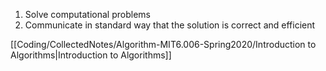 1. Solve computational problems
2. Communicate in standard way that the solution is correct and efficient





[[Coding/CollectedNotes/Algorithm-MIT6.006-Spring2020/Introduction to Algorithms|Introduction to Algorithms]]